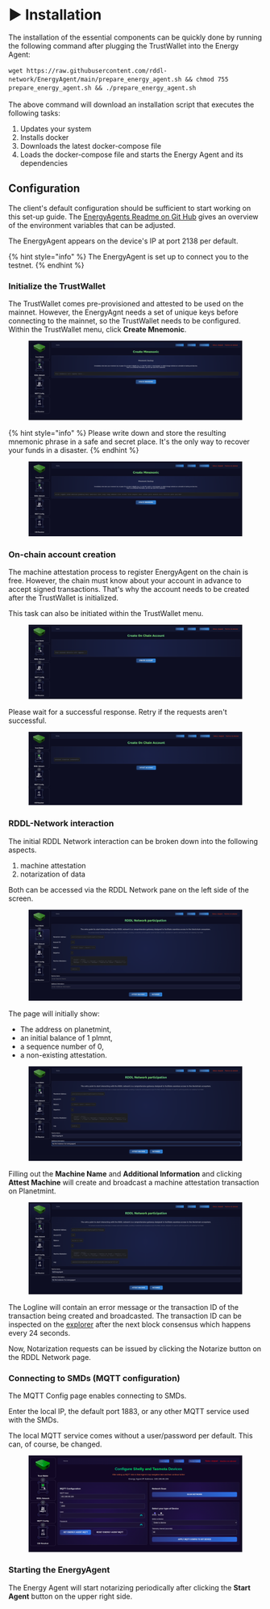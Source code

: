 # ▶️ Installation

The installation of the essential components can be quickly done by running the following command after plugging the TrustWallet into the Energy Agent:

`wget https://raw.githubusercontent.com/rddl-network/EnergyAgent/main/prepare_energy_agent.sh && chmod 755 prepare_energy_agent.sh && ./prepare_energy_agent.sh`\
\
The above command will download an installation script that executes the following tasks:

1. Updates your system
2. Installs docker
3. Downloads the latest docker-compose file
4. Loads the docker-compose file and starts the Energy Agent and its dependencies

## Configuration

The client's default configuration should be sufficient to start working on this set-up guide. The [EnergyAgents Readme on Git Hub](https://github.com/rddl-network/EnergyAgent) gives an overview of the environment variables that can be adjusted.

The EnergyAgent appears on the device's IP at port 2138 per default.

{% hint style="info" %}
The EnergyAgent is set up to connect you to the testnet.
{% endhint %}



### Initialize the TrustWallet

The TrustWallet comes pre-provisioned and attested to be used on the mainnet. However, the EnergyAgnt needs a set of unique keys before connecting to the mainnet, so the TrustWallet needs to be configured. Within the TrustWallet menu, click **Create Mnemonic**.

<figure><img src="../../.gitbook/assets/01_create_mnemonic.png" alt=""><figcaption></figcaption></figure>



{% hint style="info" %}
Please write down and store the resulting mnemonic phrase in a safe and secret place. It's the only way to recover your funds in a disaster.
{% endhint %}

<figure><img src="../../.gitbook/assets/02-mnemonoic_result (1).png" alt=""><figcaption></figcaption></figure>



### On-chain account creation

The machine attestation process to register EnergyAgent on the chain is free. However, the chain must know about your account in advance to accept signed transactions.  That's why the account needs to be created after the TrustWallet is initialized.

This task can also be initiated within the TrustWallet menu.

<figure><img src="../../.gitbook/assets/04-create_on_chain_account.png" alt=""><figcaption></figcaption></figure>

Please wait for a successful response. Retry if the requests aren't successful.

<figure><img src="../../.gitbook/assets/05-onc-chain-account-success.png" alt=""><figcaption></figcaption></figure>

### RDDL-Network interaction

The initial RDDL Network interaction can be broken down into the following aspects.

1. machine attestation
2. notarization of data

Both can be accessed via the RDDL Network pane on the left side of the screen.

<figure><img src="../../.gitbook/assets/06-rddl-page.png" alt=""><figcaption></figcaption></figure>

The page will initially show:&#x20;

* The address on planetmint,&#x20;
* an initial balance of 1 plmnt,
* a sequence number of 0,
* a non-existing attestation.

<figure><img src="../../.gitbook/assets/07-rddl-page-attest-machine-write-fields.png" alt=""><figcaption></figcaption></figure>

Filling out the **Machine Name** and **Additional Information** and clicking **Attest Machine** will create and broadcast a machine attestation transaction on Planetmint.

<figure><img src="../../.gitbook/assets/08-rddl-page-see-log-result.png" alt=""><figcaption></figcaption></figure>

The Logline will contain an error message or the transaction ID of the transaction being created and broadcasted. The transaction ID can be inspected on the [explorer](https://explorer.rddl.io/planetmint) after the next block consensus which happens every 24 seconds.

Now, Notarization requests can be issued by clicking the Notarize button on the RDDL Network page.

### Connecting to SMDs (MQTT configuration)

The MQTT Config page enables connecting to SMDs.

&#x20;Enter the local IP, the default port 1883, or any other MQTT service used with the SMDs.

The local MQTT service comes without a user/password per default. This can, of course, be changed.

<figure><img src="../../.gitbook/assets/image (54).png" alt=""><figcaption></figcaption></figure>

### Starting the EnergyAgent

The Energy Agent will start notarizing periodically after clicking the **Start Agent** button on the upper right side.



